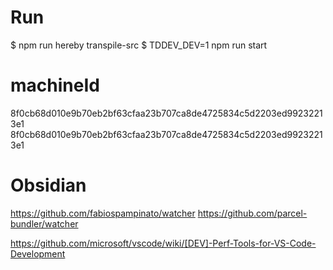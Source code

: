 # Run
$ npm run hereby transpile-src
$ TDDEV_DEV=1 npm run start

# machineId
8f0cb68d010e9b70eb2bf63cfaa23b707ca8de4725834c5d2203ed99232213e1
8f0cb68d010e9b70eb2bf63cfaa23b707ca8de4725834c5d2203ed99232213e1

# Obsidian


https://github.com/fabiospampinato/watcher
https://github.com/parcel-bundler/watcher


https://github.com/microsoft/vscode/wiki/[DEV]-Perf-Tools-for-VS-Code-Development